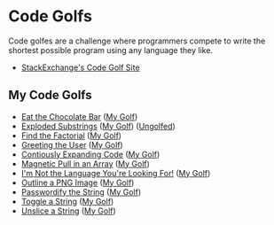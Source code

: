 # Code Golfs

Code golfes are a challenge where programmers compete to write the shortest possible program using any language they like.

- [StackExchange's Code Golf Site](http://codegolf.stackexchange.com/)

## My Code Golfs

- [Eat the Chocolate Bar](https://codegolf.stackexchange.com/q/71294/43587) ([My Golf](https://github.com/timmyrs/Code-Golfs/blob/master/chocolate.php))
- [Exploded Substrings](https://codegolf.stackexchange.com/q/78691/43587) ([My Golf](https://github.com/timmyrs/Code-Golfs/blob/master/explodesub.short.php)) ([Ungolfed](https://github.com/timmyrs/Code-Golfs/blob/master/explodesub.php))
- [Find the Factorial](https://codegolf.stackexchange.com/q/607/43587) ([My Golf](https://github.com/timmyrs/Code-Golfs/blob/master/factorial.php))
- [Greeting the User](https://codegolf.stackexchange.com/q/127569/43587) ([My Golf](https://github.com/timmyrs/Code-Golfs/blob/master/greeting.php))
- [Contiously Expanding Code](https://codegolf.stackexchange.com/q/79909/43587) ([My Golf](https://github.com/timmyrs/Code-Golfs/blob/master/hello_expand.php))
- [Magnetic Pull in an Array](https://codegolf.stackexchange.com/q/71154/43587) ([My Golf](https://github.com/timmyrs/Code-Golfs/blob/master/magnet.php))
- [I'm Not the Language You're Looking For!](https://codegolf.stackexchange.com/q/55960/43587) ([My Golf](https://github.com/timmyrs/Code-Golfs/blob/master/not_the_lang.md))
- [Outline a PNG Image](https://codegolf.stackexchange.com/q/79443/43587) ([My Golf](https://github.com/timmyrs/stack/tree/master/golf/outline))
- [Passwordify the String](https://codegolf.stackexchange.com/q/76486/43587) ([My Golf](https://github.com/timmyrs/Code-Golfs/blob/master/password.php))
- [Toggle a String](https://codegolf.stackexchange.com/q/80243/43587) ([My Golf](https://github.com/timmyrs/Code-Golfs/blob/master/toggle.php))
- [Unslice a String](https://codegolf.stackexchange.com/q/73805/43587) ([My Golf](https://github.com/timmyrs/Code-Golfs/blob/master/unslice.php))
